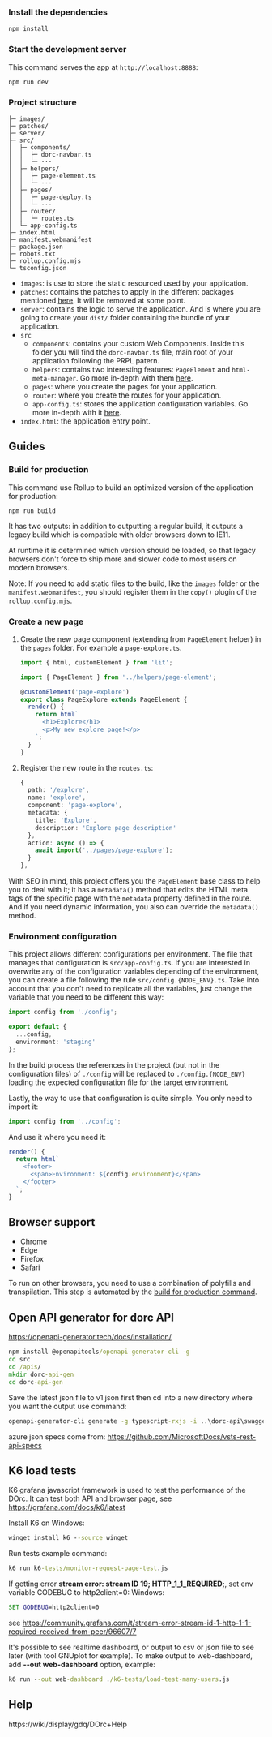 ### Install the dependencies

    npm install

### Start the development server

This command serves the app at `http://localhost:8888`:

    npm run dev

### Project structure

```
├─ images/
├─ patches/
├─ server/
├─ src/
│  ├─ components/
│  │  ├─ dorc-navbar.ts
│  │  └─ ···
│  ├─ helpers/
│  │  ├─ page-element.ts
│  │  └─ ···
│  ├─ pages/
│  │  ├─ page-deploy.ts
│  │  └─ ···
│  ├─ router/
│  │  └─ routes.ts
│  └─ app-config.ts
├─ index.html
├─ manifest.webmanifest
├─ package.json
├─ robots.txt
├─ rollup.config.mjs
└─ tsconfig.json
```

- `images`: is use to store the static resourced used by your application.
- `patches`: contains the patches to apply in the different packages mentioned [here](#things-to-be-aware). It will be removed at some point.
- `server`: contains the logic to serve the application. And is where you are going to create your `dist/` folder containing the bundle of your application.
- `src`
  - `components`: contains your custom Web Components. Inside this folder you will find the `dorc-navbar.ts` file, main root of your application following the PRPL patern.
  - `helpers`: contains two interesting features: `PageElement` and `html-meta-manager`. Go more in-depth with them [here](#create-a-new-page).
  - `pages`: where you create the pages for your application.
  - `router`: where you create the routes for your application.
  - `app-config.ts`: stores the application configuration variables. Go more in-depth with it [here](#environment-configuration).
- `index.html`: the application entry point.

## Guides

### Build for production

This command use Rollup to build an optimized version of the application for production:

    npm run build

It has two outputs: in addition to outputting a regular build, it outputs a legacy build which is compatible with older browsers down to IE11.

At runtime it is determined which version should be loaded, so that legacy browsers don't force to ship more and slower code to most users on modern browsers.

Note: If you need to add static files to the build, like the `images` folder or the `manifest.webmanifest`, you should register them in the `copy()` plugin of the `rollup.config.mjs`.

### Create a new page

1. Create the new page component (extending from `PageElement` helper) in the `pages` folder. For example a `page-explore.ts`.

   ```typescript
   import { html, customElement } from 'lit';

   import { PageElement } from '../helpers/page-element';

   @customElement('page-explore')
   export class PageExplore extends PageElement {
     render() {
       return html`
         <h1>Explore</h1>
         <p>My new explore page!</p>
       `;
     }
   }
   ```

2. Register the new route in the `routes.ts`:

   ```typescript
   {
     path: '/explore',
     name: 'explore',
     component: 'page-explore',
     metadata: {
       title: 'Explore',
       description: 'Explore page description'
     },
     action: async () => {
       await import('../pages/page-explore');
     }
   },
   ```

With SEO in mind, this project offers you the `PageElement` base class to help you to deal with it; it has a `metadata()` method that edits the HTML meta tags of the specific page with the `metadata` property defined in the route. And if you need dynamic information, you also can override the `metadata()` method.

### Environment configuration

This project allows different configurations per environment. The file that manages that configuration is `src/app-config.ts`. If you are interested in overwrite any of the configuration variables depending of the environment, you can create a file following the rule `src/config.{NODE_ENV}.ts`. Take into account that you don't need to replicate all the variables, just change the variable that you need to be different this way:

```typescript
import config from './config';

export default {
  ...config,
  environment: 'staging'
};
```

In the build process the references in the project (but not in the configuration files) of `./config` will be replaced to `./config.{NODE_ENV}` loading the expected configuration file for the target environment.

Lastly, the way to use that configuration is quite simple. You only need to import it:

```typescript
import config from '../config';
```

And use it where you need it:

```typescript
render() {
  return html`
    <footer>
      <span>Environment: ${config.environment}</span>
    </footer>
  `;
}
```

## Browser support

- Chrome
- Edge
- Firefox
- Safari

To run on other browsers, you need to use a combination of polyfills and transpilation.
This step is automated by the [build for production command](#build-for-production).

## Open API generator for dorc API

https://openapi-generator.tech/docs/installation/

```cmd
npm install @openapitools/openapi-generator-cli -g
cd src
cd /apis/
mkdir dorc-api-gen
cd dorc-api-gen
```

Save the latest json file to v1.json first
then cd into a new directory where you want the output
use command:

```cmd
openapi-generator-cli generate -g typescript-rxjs -i ..\dorc-api\swagger.json --skip-validate-spec --additional-properties=supportsES6=true
```

azure json specs come from: https://github.com/MicrosoftDocs/vsts-rest-api-specs


## K6 load tests
K6 grafana javascript framework is used to test the performance of the DOrc.
It can test both API and browser page, see https://grafana.com/docs/k6/latest

Install K6 on Windows:

```cmd
winget install k6 --source winget
```

Run tests example command:
```cmd
k6 run k6-tests/monitor-request-page-test.js
```

If getting error __stream error: stream ID 19; HTTP_1_1_REQUIRED;__, set env variable CODEBUG to http2client=0:
Windows:
```cmd
SET GODEBUG=http2client=0
```
see https://community.grafana.com/t/stream-error-stream-id-1-http-1-1-required-received-from-peer/96607/7

It's possible to see realtime dashboard, or output to csv or json file to see later (with tool GNUplot for example).
To make output to web-dashboard, add __--out web-dashboard__ option, example: 

```cmd
k6 run --out web-dashboard ./k6-tests/load-test-many-users.js 
```

## Help

https://wiki/display/gdq/DOrc+Help
